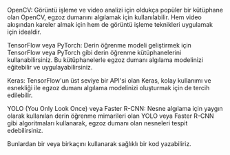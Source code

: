 OpenCV: Görüntü işleme ve video analizi için oldukça popüler bir kütüphane olan OpenCV, egzoz dumanını algılamak için kullanılabilir. Hem video akışından kareler almak için hem de görüntü işleme teknikleri uygulamak için idealdir.

TensorFlow veya PyTorch: Derin öğrenme modeli geliştirmek için TensorFlow veya PyTorch gibi derin öğrenme kütüphanelerini kullanabilirsiniz. Bu kütüphanelerle egzoz dumanı algılama modelinizi eğitebilir ve uygulayabilirsiniz.

Keras: TensorFlow'un üst seviye bir API'si olan Keras, kolay kullanımı ve esnekliği ile egzoz dumanı algılama modelinizi oluşturmak için de tercih edilebilir.

YOLO (You Only Look Once) veya Faster R-CNN: Nesne algılama için yaygın olarak kullanılan derin öğrenme mimarileri olan YOLO veya Faster R-CNN gibi algoritmaları kullanarak, egzoz dumanı olan nesneleri tespit edebilirsiniz.


Bunlardan bir veya birkaçını kullanarak sağlıklı bir kod yazabiliriz.
